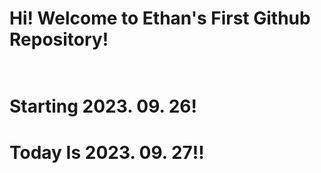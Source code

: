 # Hi! Welcome to Ethan's First Github Repository! <br><br>
# Starting 2023. 09. 26!
# Today Is 2023. 09. 27!!
